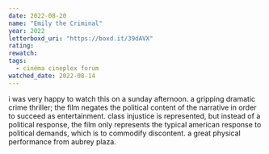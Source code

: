 ```yaml
---
date: 2022-08-20
name: "Emily the Criminal"
year: 2022
letterboxd_uri: "https://boxd.it/39dAVX"
rating: 
rewatch: 
tags:
  - cinéma cineplex forum
watched_date: 2022-08-14
---
```


i was very happy to watch this on a sunday afternoon. a gripping dramatic crime thriller; the film negates the political content of the narrative in order to succeed as entertainment. class injustice is represented, but instead of a political response, the film only represents the typical american response to political demands, which is to commodify discontent. a great physical performance from aubrey plaza.
